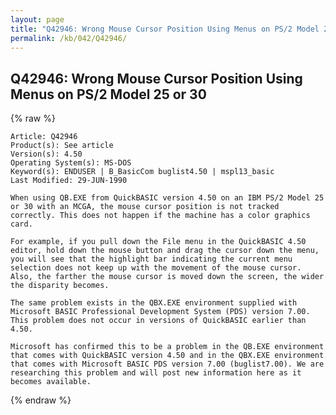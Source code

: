 ```yaml
---
layout: page
title: "Q42946: Wrong Mouse Cursor Position Using Menus on PS/2 Model 25 or 30"
permalink: /kb/042/Q42946/
---
```


## Q42946: Wrong Mouse Cursor Position Using Menus on PS/2 Model 25 or 30

{% raw %}

	Article: Q42946
	Product(s): See article
	Version(s): 4.50
	Operating System(s): MS-DOS
	Keyword(s): ENDUSER | B_BasicCom buglist4.50 | mspl13_basic
	Last Modified: 29-JUN-1990
	
	When using QB.EXE from QuickBASIC version 4.50 on an IBM PS/2 Model 25
	or 30 with an MCGA, the mouse cursor position is not tracked
	correctly. This does not happen if the machine has a color graphics
	card.
	
	For example, if you pull down the File menu in the QuickBASIC 4.50
	editor, hold down the mouse button and drag the cursor down the menu,
	you will see that the highlight bar indicating the current menu
	selection does not keep up with the movement of the mouse cursor.
	Also, the farther the mouse cursor is moved down the screen, the wider
	the disparity becomes.
	
	The same problem exists in the QBX.EXE environment supplied with
	Microsoft BASIC Professional Development System (PDS) version 7.00.
	This problem does not occur in versions of QuickBASIC earlier than
	4.50.
	
	Microsoft has confirmed this to be a problem in the QB.EXE environment
	that comes with QuickBASIC version 4.50 and in the QBX.EXE environment
	that comes with Microsoft BASIC PDS version 7.00 (buglist7.00). We are
	researching this problem and will post new information here as it
	becomes available.

{% endraw %}
